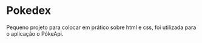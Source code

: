# Pokedex

Pequeno projeto para colocar em prático sobre html e css, foi utilizada para o aplicação o PókeApi.